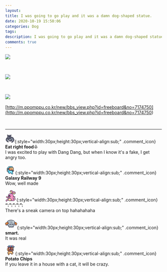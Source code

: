 ```yaml
---
layout: 
title: I was going to go play and it was a damn dog-shaped statue.
date: 2020-10-19 15:50:06
categories: Dog
tags: 
description: I was going to go play and it was a damn dog-shaped statue.
comments: true
---
```


![](https://blog.kakaocdn.net/dn/y3snZ/btqLhPS2dQx/NcyqAceWpjVNYfTZ1UGc2k/img.png)

​

![](https://blog.kakaocdn.net/dn/SJBcD/btqK8jOSGqe/XkJ1gQx9ibiIs9WHO1ni71/img.png)

​

![](https://blog.kakaocdn.net/dn/PPK2w/btqK70PCfHq/aztZXsJHJeZzkNSyXr3ZHK/img.png)

[http://m.ppomppu.co.kr/new/bbs_view.php?id=freeboard&no=7174750](<http://m.ppomppu.co.kr/new/bbs_view.php?id=freeboard&no=7174750>)

​

* * *

![comment](/assets/character/bat.png){:style="width:30px;height:30px;vertical-align:sub;" .comment_icon} **Eat right food♧**  
I was excited to play with Dang Dang, but when I know it's a fake, I get angry too.   
  
![comment](/assets/character/goggle.png){:style="width:30px;height:30px;vertical-align:sub;" .comment_icon} **Galaxy Railway 9**  
Wow, well made   
  
![comment](/assets/character/bunny.png){:style="width:30px;height:30px;vertical-align:sub;" .comment_icon} **“:”:”:”:”:**  
There's a sneak camera on top hahahahaha   
  
![comment](/assets/character/skull.png){:style="width:30px;height:30px;vertical-align:sub;" .comment_icon} **smart.**  
It was real   
  
![comment](/assets/character/mask.png){:style="width:30px;height:30px;vertical-align:sub;" .comment_icon} **Potato Chips**  
If you leave it in a house with a cat, it will be crazy.   
  


